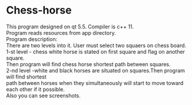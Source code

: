 # Chess-horse
This program designed on qt 5.5. Compiler is c++ 11.<br>
Program reads resources from app directory.<br>
Program description:<br>
  There are two levels into it. User must select two squaers on chess board.<br>
  1-st level - chess white horse is stated on first square and flag on another square.<br>
               Then program will find chess horse shortest path between squares.<br>
  2-nd level -white and black horses are situated on squares.Then program will find shortest<br>
                    path between horses when they simultaneously will start to move toward<br>
                    each other if it possible.<br>
  Also you can see screenshots.
